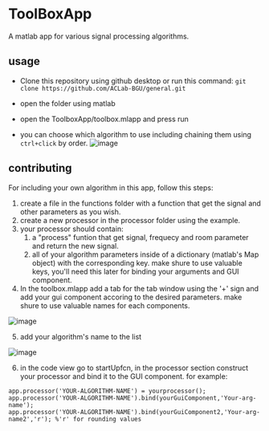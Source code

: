 # ToolBoxApp
A matlab app for various signal processing algorithms.

## usage

* Clone this repository using github desktop or run this command:
`git clone https://github.com/ACLab-BGU/general.git`

* open the folder using matlab
* open the ToolboxApp/toolbox.mlapp and press run
* you can choose which algorithm to use including chaining them using `ctrl+click` by order.
![image](https://user-images.githubusercontent.com/13310488/111607613-1682e300-87e1-11eb-952b-2c86b476bd92.png)



## contributing

For including your own algorithm in this app, follow this steps:
1.  create a file in the functions folder with a function that get the signal and other parameters as you wish.
2.  create a new processor in the processor folder using the example.
3.  your processor should contain:
     1.  a "process" funtion that get signal, frequecy and room parameter and return the new signal.
     2.  all of your algorithm parameters inside of a dictionary (matlab's Map object) with the corresponding key. make shure to use valuable keys, 
        you'll need this later for binding your arguments and GUI component.
4.  In the toolbox.mlapp add a tab for the tab window using the '+' sign and add your gui component accoring to the desired parameters.
     make shure to use valuable names for each components.
     
![image](https://user-images.githubusercontent.com/13310488/111609309-d45aa100-87e2-11eb-8a22-624eb1230769.png)

5. add your algorithm's name to the list

![image](https://user-images.githubusercontent.com/13310488/111609811-58ad2400-87e3-11eb-9bb9-a1aa554dc556.png)

6. in the code view go to startUpfcn, in the processor section construct your processor and bind it to the GUI component. for example:
```
app.processor('YOUR-ALGORITHM-NAME') = yourprocessor();
app.processor('YOUR-ALGORITHM-NAME').bind(yourGuiComponent,'Your-arg-name');
app.processor('YOUR-ALGORITHM-NAME').bind(yourGuiComponent2,'Your-arg-name2','r'); %'r' for rounding values

```
